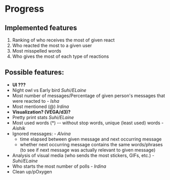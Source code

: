 # Progress

## Implemented features
1. Ranking of who receives the most of given react
2. Who reacted the most to a given user
3. Most misspelled words
4. Who gives the most of each type of reactions





## Possible features:
- **UI ???**
- Night owl vs Early bird *Suhi/ELaine*
- Most number of messages/Percentage of given person's messages that were reacted to - *Isha*
- Most mentioned (@) *Irdina*
- **Visualization? (VEGA/d3)?**
- Pretty print stats *Suhi/ELaine*
- Most used words (*) -- without stop words, unique (least used) words - *Aishik*
- Ignored messages: - *Alvina*
   * time elapsed between given message and next occurring message
   * whether next occurring message contains the same words/phrases (to see if next message was actually relevant to given message)
- Analysis of visual media (who sends the most stickers, GIFs, etc.) - *Suhi/ELaine*
- Who starts the most number of polls - *Irdina*
- Clean up/pOxygen

